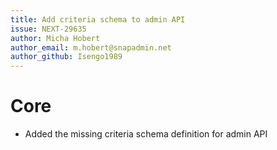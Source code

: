 ```yaml
---
title: Add criteria schema to admin API
issue: NEXT-29635
author: Micha Hobert
author_email: m.hobert@snapadmin.net
author_github: Isengo1989
---
```

# Core
* Added the missing criteria schema definition for admin API
